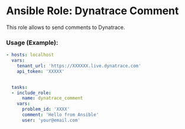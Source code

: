 # Ansible Role: Dynatrace Comment

This role allows to send comments to Dynatrace.

### Usage (Example):

```yaml
- hosts: localhost
  vars:
    tenant_url: 'https://XXXXXX.live.dynatrace.com'
    api_token: 'XXXXX'


  tasks:
  - include_role:
      name: dynatrace_comment
    vars: 
      problem_id: 'XXXX'
      comment: 'Hello from Ansible'
      user: 'your@email.com'

```
